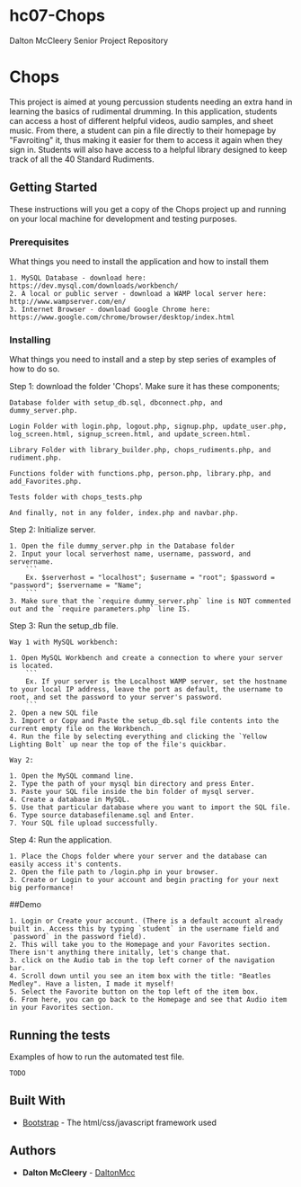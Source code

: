 # hc07-Chops
Dalton McCleery Senior Project Repository

# Chops

This project is aimed at young percussion students needing an extra hand in learning the basics of rudimental drumming. In this application, students can access a host of different helpful videos, audio samples, and sheet music. From there, a student can pin a file directly to their homepage by "Favroiting" it, thus making it easier for them to access it again when they sign in. Students will also have access to a helpful library designed to keep track of all the 40 Standard Rudiments. 

## Getting Started

These instructions will you get a copy of the Chops project up and running on your local machine for development and testing purposes.

### Prerequisites

What things you need to install the application and how to install them

	1. MySQL Database - download here: https://dev.mysql.com/downloads/workbench/
	2. A local or public server - download a WAMP local server here: http://www.wampserver.com/en/
	3. Internet Browser - download Google Chrome here: https://www.google.com/chrome/browser/desktop/index.html

### Installing

What things you need to install and a step by step series of examples of how to do so.


Step 1: download the folder 'Chops'. Make sure it has these components;

```
Database folder with setup_db.sql, dbconnect.php, and dummy_server.php.
```
```
Login Folder with login.php, logout.php, signup.php, update_user.php, log_screen.html, signup_screen.html, and update_screen.html.
```
```
Library Folder with library_builder.php, chops_rudiments.php, and rudiment.php.
```
```
Functions folder with functions.php, person.php, library.php, and add_Favorites.php.
```
```
Tests folder with chops_tests.php
```
```
And finally, not in any folder, index.php and navbar.php.
```

Step 2: Initialize server.

	1. Open the file dummy_server.php in the Database folder
	2. Input your local serverhost name, username, password, and servername.
		```
		Ex. $serverhost = "localhost"; $username = "root"; $password = "password"; $servername = "Name";
		```
	3. Make sure that the `require dummy_server.php` line is NOT commented out and the `require parameters.php` line IS.


Step 3: Run the setup_db file.

	Way 1 with MySQL workbench:

	1. Open MySQL Workbench and create a connection to where your server is located. 
		```
		Ex. If your server is the Localhost WAMP server, set the hostname to your local IP address, leave the port as default, the username to root, and set the password to your server's password.
		```
	2. Open a new SQL file
	3. Import or Copy and Paste the setup_db.sql file contents into the current empty file on the Workbench.
	4. Run the file by selecting everything and clicking the `Yellow Lighting Bolt` up near the top of the file's quickbar.

	Way 2:

	1. Open the MySQL command line.
	2. Type the path of your mysql bin directory and press Enter.
	3. Paste your SQL file inside the bin folder of mysql server.
	4. Create a database in MySQL.
	5. Use that particular database where you want to import the SQL file.
	6. Type source databasefilename.sql and Enter.
	7. Your SQL file upload successfully.


Step 4: Run the application.

	1. Place the Chops folder where your server and the database can easily access it's contents.
	2. Open the file path to /login.php in your browser.
	3. Create or Login to your account and begin practing for your next big performance!



##Demo

	1. Login or Create your account. (There is a default account already built in. Access this by typing `student` in the username field and `password` in the password field).
	2. This will take you to the Homepage and your Favorites section. There isn't anything there initally, let's change that.
	3. click on the Audio tab in the top left corner of the navigation bar.
	4. Scroll down until you see an item box with the title: "Beatles Medley". Have a listen, I made it myself!
	5. Select the Favorite button on the top left of the item box.
	6. From here, you can go back to the Homepage and see that Audio item in your Favorites section.

## Running the tests

Examples of how to run the automated test file.

```
TODO
```


## Built With

* [Bootstrap](http://getbootstrap.com/) - The html/css/javascript framework used

## Authors

* **Dalton McCleery** - [DaltonMcc](https://github.com/DaltonMcc)

